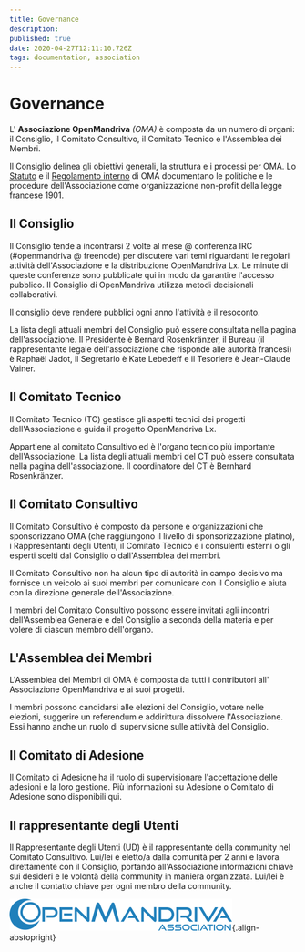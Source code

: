 ```yaml
---
title: Governance
description: 
published: true
date: 2020-04-27T12:11:10.726Z
tags: documentation, association
---
```


# Governance

L' **Associazione OpenMandriva** *(OMA)* è composta da un numero di organi: il Consiglio, il Comitato Consultivo, il Comitato Tecnico e l'Assemblea dei Membri.

Il Consiglio delinea gli obiettivi generali, la struttura e i processi per OMA.
Lo [Statuto](/en/doc/statutes-constitution-fr) e il [Regolamento interno](/en/doc/bylaws) di OMA documentano le politiche e le procedure dell'Associazione come organizzazione non-profit della legge francese 1901.

## Il Consiglio
Il Consiglio tende a incontrarsi 2 volte al mese @ conferenza IRC (#openmandriva @ freenode) per discutere vari temi riguardanti le regolari attività dell'Associazione e la distribuzione OpenMandriva Lx.
Le minute di queste conferenze sono pubblicate qui in modo da garantire l'accesso pubblico. Il Consiglio di OpenMandriva utilizza metodi decisionali collaborativi.

Il consiglio deve rendere pubblici ogni anno l'attività e il resoconto.

La lista degli attuali membri del Consiglio può essere consultata nella pagina dell'associazione.
Il Presidente  è Bernard Rosenkränzer, il Bureau (il rappresentante legale dell'associazione che risponde alle autorità francesi) è Raphaël Jadot, il Segretario è Kate Lebedeff e il Tesoriere è Jean-Claude Vainer.

## Il Comitato Tecnico
Il Comitato Tecnico (TC) gestisce gli aspetti tecnici dei progetti dell'Associazione e guida il progetto OpenMandriva Lx.

Appartiene al comitato Consultivo ed è l'organo tecnico più importante dell'Associazione. La lista degli attuali membri del  CT può essere consultata nella pagina dell'associazione. Il coordinatore del CT è Bernhard Rosenkränzer.

## Il Comitato Consultivo
Il Comitato Consultivo è composto da persone e organizzazioni che sponsorizzano OMA (che raggiungono il livello di sponsorizzazione platino), i Rappresentanti degli Utenti, il Comitato Tecnico e i consulenti esterni o gli esperti scelti dal Consiglio o dall'Assemblea dei membri.

Il Comitato Consultivo non ha alcun tipo di autorità in campo decisivo ma fornisce un veicolo ai suoi membri per comunicare con il Consiglio e aiuta con la direzione generale dell'Associazione.

I membri del Comitato Consultivo possono essere invitati agli incontri dell'Assemblea Generale e del Consiglio a seconda della materia e per volere di ciascun membro dell'organo.

## L'Assemblea dei Membri
L'Assemblea dei Membri di OMA è composta da tutti i contributori all' Associazione OpenMandriva e ai suoi progetti.

I membri possono candidarsi alle elezioni del Consiglio, votare nelle elezioni, suggerire un referendum e addirittura dissolvere l'Associazione.
Essi hanno anche un ruolo di supervisione sulle attività del Consiglio.

## Il Comitato di Adesione
Il Comitato di Adesione ha il ruolo di supervisionare l'accettazione delle adesioni e la loro gestione. Più informazioni su Adesione o Comitato di Adesione sono disponibili qui.

## Il rappresentante degli Utenti
Il Rappresentante degli Utenti (UD) è il rappresentante della community nel Comitato Consultivo. Lui/lei è eletto/a dalla comunità per 2 anni e lavora direttamente con il Consiglio, portando all'Associazione informazioni chiave sui desideri e le volontà della community in maniera organizzata. Lui/lei è anche il contatto chiave per ogni membro della community.

![header-tr-asso.png](/assets/header-tr-asso.png){.align-abstopright}
